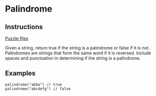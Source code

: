 # Palindrome

## Instructions

[Puzzle files](.)

Given a string, return true if the string is a palindrome or false if it is not.  Palindromes are strings that form the same word if it is
reversed. Include spaces and punctuation in determining if the string is a palindrome.


## Examples

```
palindrome("abba") // true
palindrome("abcdefg") // false

```

